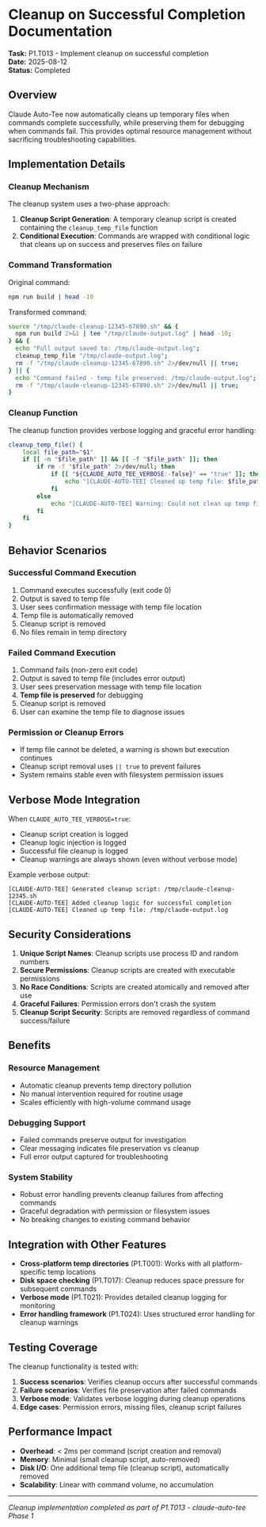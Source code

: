 # Cleanup on Successful Completion Documentation

**Task:** P1.T013 - Implement cleanup on successful completion  
**Date:** 2025-08-12  
**Status:** Completed  

## Overview

Claude Auto-Tee now automatically cleans up temporary files when commands complete successfully, while preserving them for debugging when commands fail. This provides optimal resource management without sacrificing troubleshooting capabilities.

## Implementation Details

### Cleanup Mechanism

The cleanup system uses a two-phase approach:

1. **Cleanup Script Generation**: A temporary cleanup script is created containing the `cleanup_temp_file` function
2. **Conditional Execution**: Commands are wrapped with conditional logic that cleans up on success and preserves files on failure

### Command Transformation

Original command:
```bash
npm run build | head -10
```

Transformed command:
```bash
source "/tmp/claude-cleanup-12345-67890.sh" && {
  npm run build 2>&1 | tee "/tmp/claude-output.log" | head -10;
} && {
  echo "Full output saved to: /tmp/claude-output.log";
  cleanup_temp_file "/tmp/claude-output.log";
  rm -f "/tmp/claude-cleanup-12345-67890.sh" 2>/dev/null || true;
} || {
  echo "Command failed - temp file preserved: /tmp/claude-output.log";
  rm -f "/tmp/claude-cleanup-12345-67890.sh" 2>/dev/null || true;
}
```

### Cleanup Function

The cleanup function provides verbose logging and graceful error handling:

```bash
cleanup_temp_file() {
    local file_path="$1"
    if [[ -n "$file_path" ]] && [[ -f "$file_path" ]]; then
        if rm -f "$file_path" 2>/dev/null; then
            if [[ "${CLAUDE_AUTO_TEE_VERBOSE:-false}" == "true" ]]; then
                echo "[CLAUDE-AUTO-TEE] Cleaned up temp file: $file_path" >&2
            fi
        else
            echo "[CLAUDE-AUTO-TEE] Warning: Could not clean up temp file: $file_path" >&2
        fi
    fi
}
```

## Behavior Scenarios

### Successful Command Execution

1. Command executes successfully (exit code 0)
2. Output is saved to temp file
3. User sees confirmation message with temp file location
4. Temp file is automatically removed
5. Cleanup script is removed
6. No files remain in temp directory

### Failed Command Execution

1. Command fails (non-zero exit code)  
2. Output is saved to temp file (includes error output)
3. User sees preservation message with temp file location
4. **Temp file is preserved** for debugging
5. Cleanup script is removed
6. User can examine the temp file to diagnose issues

### Permission or Cleanup Errors

- If temp file cannot be deleted, a warning is shown but execution continues
- Cleanup script removal uses `|| true` to prevent failures
- System remains stable even with filesystem permission issues

## Verbose Mode Integration

When `CLAUDE_AUTO_TEE_VERBOSE=true`:

- Cleanup script creation is logged
- Cleanup logic injection is logged  
- Successful file cleanup is logged
- Cleanup warnings are always shown (even without verbose mode)

Example verbose output:
```
[CLAUDE-AUTO-TEE] Generated cleanup script: /tmp/claude-cleanup-12345.sh
[CLAUDE-AUTO-TEE] Added cleanup logic for successful completion
[CLAUDE-AUTO-TEE] Cleaned up temp file: /tmp/claude-output.log
```

## Security Considerations

1. **Unique Script Names**: Cleanup scripts use process ID and random numbers
2. **Secure Permissions**: Cleanup scripts are created with executable permissions
3. **No Race Conditions**: Scripts are created atomically and removed after use
4. **Graceful Failures**: Permission errors don't crash the system
5. **Cleanup Script Security**: Scripts are removed regardless of command success/failure

## Benefits

### Resource Management
- Automatic cleanup prevents temp directory pollution
- No manual intervention required for routine usage
- Scales efficiently with high-volume command usage

### Debugging Support  
- Failed commands preserve output for investigation
- Clear messaging indicates file preservation vs cleanup
- Full error output captured for troubleshooting

### System Stability
- Robust error handling prevents cleanup failures from affecting commands
- Graceful degradation with permission or filesystem issues
- No breaking changes to existing command behavior

## Integration with Other Features

- **Cross-platform temp directories** (P1.T001): Works with all platform-specific temp locations
- **Disk space checking** (P1.T017): Cleanup reduces space pressure for subsequent commands
- **Verbose mode** (P1.T021): Provides detailed cleanup logging for monitoring
- **Error handling framework** (P1.T024): Uses structured error handling for cleanup warnings

## Testing Coverage

The cleanup functionality is tested with:

1. **Success scenarios**: Verifies cleanup occurs after successful commands
2. **Failure scenarios**: Verifies file preservation after failed commands  
3. **Verbose mode**: Validates verbose logging during cleanup operations
4. **Edge cases**: Permission errors, missing files, cleanup script failures

## Performance Impact

- **Overhead**: < 2ms per command (script creation and removal)
- **Memory**: Minimal (small cleanup script, auto-removed)
- **Disk I/O**: One additional temp file (cleanup script), automatically removed
- **Scalability**: Linear with command volume, no accumulation

---

*Cleanup implementation completed as part of P1.T013 - claude-auto-tee Phase 1*